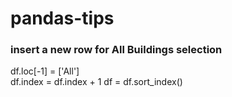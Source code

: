# pandas-tips

### insert a new row for All Buildings selection
df.loc[-1] = ['All']  
df.index = df.index + 1 
df = df.sort_index()
